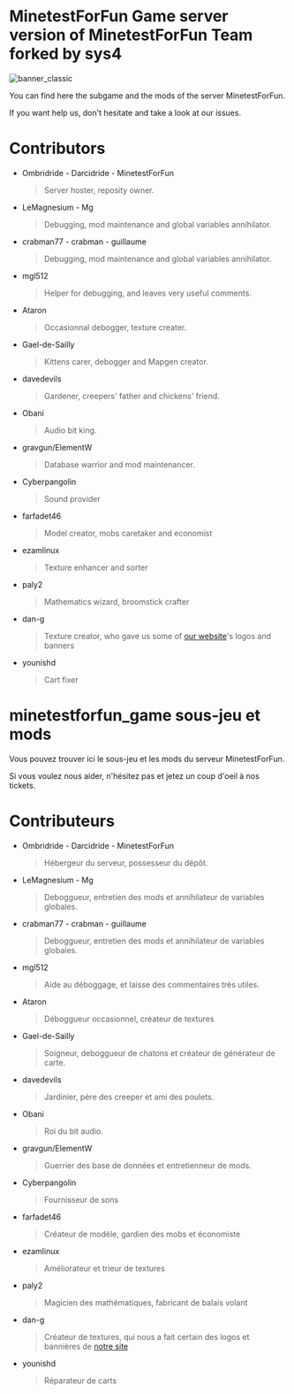 MinetestForFun Game server version of MinetestForFun Team forked by sys4
===================

![banner_classic](http://i.imgur.com/5ADfUeK.png)

You can find here the subgame and the mods of the server MinetestForFun.

If you want help us, don't hesitate and take a look at our issues.

Contributors
===================
- Ombridride - Darcidride - MinetestForFun
  > Server hoster, reposity owner.
- LeMagnesium - Mg
  > Debugging, mod maintenance and global variables annihilator.
- crabman77 - crabman - guillaume
  > Debugging, mod maintenance and global variables annihilator.
- mgl512
  > Helper for debugging, and leaves very useful comments.
- Ataron
  > Occasionnal debogger, texture creater.
- Gael-de-Sailly
  > Kittens carer, debogger and Mapgen creator.
- davedevils
  > Gardener, creepers' father and chickens' friend.
- Obani
  > Audio bit king.
- gravgun/ElementW
  > Database warrior and mod maintenancer.
- Cyberpangolin
  > Sound provider
- farfadet46
  > Model creator, mobs caretaker and economist
- ezamlinux
  > Texture enhancer and sorter
- paly2
  > Mathematics wizard, broomstick crafter
- dan-g
  > Texture creator, who gave us some of [our website](https://xorhub.com/)'s logos and banners
- younishd
  > Cart fixer

minetestforfun_game sous-jeu et mods
===================

Vous pouvez trouver ici le sous-jeu et les mods du serveur MinetestForFun.

Si vous voulez nous aider, n'hésitez pas et jetez un coup d'oeil à nos tickets.

Contributeurs
===================
- Ombridride - Darcidride - MinetestForFun
  > Hébergeur du serveur, possesseur du dépôt.
- LeMagnesium - Mg
  > Deboggueur, entretien des mods et annihilateur de variables globales.
- crabman77 - crabman - guillaume
  > Deboggueur, entretien des mods et annihilateur de variables globales.
- mgl512
  > Aide au déboggage, et laisse des commentaires très utiles.
- Ataron
  > Déboggueur occasionnel, créateur de textures
- Gael-de-Sailly
  > Soigneur, deboggueur de chatons et créateur de générateur de carte.
- davedevils
  > Jardinier, père des creeper et ami des poulets.
- Obani
  > Roi du bit audio.
- gravgun/ElementW
  > Guerrier des base de données et entretienneur de mods.
- Cyberpangolin
  > Fournisseur de sons
- farfadet46
  > Créateur de modèle, gardien des mobs et économiste
- ezamlinux
  > Améliorateur et trieur de textures
- paly2
  > Magicien des mathématiques, fabricant de balais volant
- dan-g
  > Créateur de textures, qui nous a fait certain des logos et bannières de [notre site](https://xorhub.com/)
- younishd
  > Réparateur de carts
